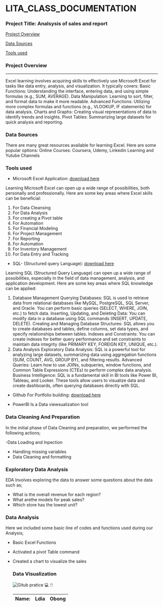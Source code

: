 # LITA_CLASS_DOCUMENTATION

### Project Title: Analsysis of sales and report

[Project Overview](#project-overview)

[Data Sources](#data-sources)

[Tools used](#tools-used)



### Project Overview 
------
Excel learning involves acquiring skills to effectively use Microsoft Excel for tasks like data entry, analysis, and visualization. It typically covers:
      Basic Functions: Understanding the interface, entering data, and using simple formulas (e.g., SUM, AVERAGE).
      Data Manipulation: Learning to sort, filter, and format data to make it more readable.
      Advanced Functions: Utilizing more complex formulas and functions (e.g., VLOOKUP, IF statements) for data analysis.
      Charts and Graphs: Creating visual representations of data to identify trends and insights.
      Pivot Tables: Summarizing large datasets for quick analysis and reporting.


### Data Sources
There are many great resources available for learning Excel. Here are some popular options:
Online Courses: Coursera, Udemy, Linkedin Learning and Yutube Channels


### Tools used

  - Microsoft Excel Application: [download here](https://www.microsoft.com/en-ng/)

  Learning Microsoft Excel can open up a wide range of possibilities, both personally and professionally. Here are some key areas where Excel skills can be beneficial:

   1. For Data Cleansing
   2. For Data Analysis
   3. For creating a Pivot table
   4. For Automation
   5. For Financial Modeling
   6. For Project Management
   7. For Reporting
   8. For Automation
   9. For Inventory Management
   10. For Data Entry and Tracking

- SQL- (Structured query Language): [download here](http://www.microsoft.com/sql-sever-download)


Learning SQL (Structured Query Language) can open up a wide range of possibilities, especially in the field of data management, analysis, and application development. Here are some key areas where SQL knowledge can be applied:

1. Database Management
Querying Databases: SQL is used to retrieve data from relational databases like MySQL, PostgreSQL, SQL Server, and Oracle. You can perform basic queries (SELECT, WHERE, JOIN, etc.) to fetch data.
Inserting, Updating, and Deleting Data: You can modify data in a database using SQL commands (INSERT, UPDATE, DELETE).
Creating and Managing Database Structures: SQL allows you to create databases and tables, define columns, set data types, and specify relationships between tables.
Indexes and Constraints: You can create indexes for better query performance and set constraints to maintain data integrity (like PRIMARY KEY, FOREIGN KEY, UNIQUE, etc.).
2. Data Analysis
Exploratory Data Analysis: SQL is a powerful tool for analyzing large datasets, summarizing data using aggregation functions (SUM, COUNT, AVG, GROUP BY), and filtering results.
Advanced Queries: Learn how to use JOINs, subqueries, window functions, and Common Table Expressions (CTEs) to perform complex data analysis.
Business Intelligence: SQL is a fundamental skill in BI tools like Power BI, Tableau, and Looker. These tools allow users to visualize data and create dashboards, often querying databases directly with SQL.

- Github For Portfolio building: [download here](http://www.github.com/en-ng)


- PowerBI Is a Data viewsualization tool

### Data Cleaning And Preparation

In the initial phase of Data Cleaning and preparation, we performed the following actions;

-Data Loading and Inpection
- Handling missing variables
- Data Cleaning and formatting

### Exploratory Data Analysis

EDA Involves exploring the data to answer some questions about the data such as;

- What is the overall revenue for each region?
- What arethe models for peak sales?
- Which store has the lowest unit?

### Data Analysis

Here we included some basic line of codes and functions used during our Analysis;

- Basic Excel Functions
- Activated a pivot Table command
- Created a chart to visualize the sales

  ### Data Visualization
  ![Gitub pratice](https://github.com/user-attachments/assets/84b12e48-bb6e-44de-99f5-2fd5bea088a3)
  💻
  🖱️

  |Name:|Ldia|Obong|
  |-----|----|-----|






